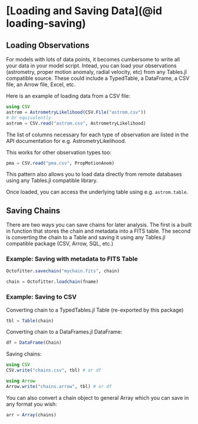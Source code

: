 # [Loading and Saving Data](@id loading-saving)


## Loading Observations
For models with lots of data points, it becomes cumbersome to write all your data in your model script.
Intead, you can load your observations (astrometry, proper motion anomaly, radial velocity, etc) from any Tables.jl
compatible source. These could include a TypedTable, a DataFrame, a CSV file, an Arrow file, Excel, etc.

Here is an example of loading data from a CSV file:
```julia
using CSV
astrom = AstrometryLikelihood(CSV.File("astrom.csv"))
# Or equivalently
astrom = CSV.read("astrom.csv", AstrometryLikelihood)
```

The list of columns necessary for each type of observation are listed in the API documentation for e.g. AstrometryLikelihood.

This works for other observation types too:
```julia
pma = CSV.read("pma.csv", PropMotionAnom)
```

This pattern also allows you to load data directly from remote databases using any Tables.jl compatible library.

Once loaded, you can access the underlying table using e.g. `astrom.table`.

## Saving Chains

There are two ways you can save chains for later analysis. The first is a built in function that stores the chain and metadata into a FITS table. The second is converting the chain to a Table and saving it using any Tables.jl compatible package (CSV, Arrow, SQL, etc.)

### Example: Saving with metadata to FITS Table
```julia
Octofitter.savechain("mychain.fits", chain)

chain = Octofitter.loadchain(fname)
```


### Example: Saving to CSV

Converting chain to a TypedTables.jl Table (re-exported by this package)
```julia
tbl = Table(chain)
```

Converting chain to a DataFrames.jl DataFrame:
```julia
df = DataFrame(Chain)
```

Saving chains:
```julia
using CSV
CSV.write("chains.csv", tbl) # or df

using Arrow
Arrow.write("chains.arrow", tbl) # or df
```

You can also convert a chain object to general Array which you can save in any format you wish:
```julia
arr = Array(chains)
```
